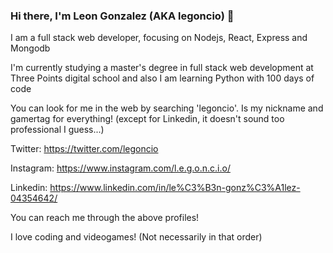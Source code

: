 ### Hi there, I'm Leon Gonzalez (AKA legoncio) 👋

I am a full stack web developer, focusing on Nodejs, React, Express and Mongodb

I'm currently studying a master's degree in full stack web development at Three Points digital school and also I am learning Python with 100 days of code

You can look for me in the web by searching 'legoncio'. Is my nickname and gamertag for everything! (except for Linkedin, it doesn't sound too professional I guess...)

Twitter: https://twitter.com/legoncio

Instagram: https://www.instagram.com/l.e.g.o.n.c.i.o/

Linkedin: https://www.linkedin.com/in/le%C3%B3n-gonz%C3%A1lez-04354642/

You can reach me through the above profiles!

I love coding and videogames! (Not necessarily in that order)

<!--
**legoncio/legoncio** is a ✨ _special_ ✨ repository because its `README.md` (this file) appears on your GitHub profile.

Here are some ideas to get you started:

- 🔭 I’m currently working on ...
- 🌱 I’m currently learning ...
- 👯 I’m looking to collaborate on ...
- 🤔 I’m looking for help with ...
- 💬 Ask me about ...
- 📫 How to reach me: ...
- 😄 Pronouns: ...
- ⚡ Fun fact: ...
-->
